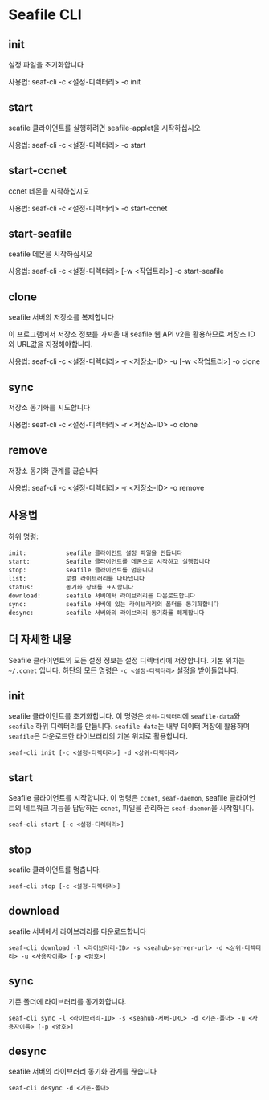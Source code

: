 # Seafile CLI

init
----
설정 파일을 초기화합니다

사용법: seaf-cli -c <설정-디렉터리> -o init

start
-----
seafile 클라이언트를 실행하려면 seafile-applet을 시작하십시오

사용법: seaf-cli -c <설정-디렉터리> -o start

start-ccnet
-----------
ccnet 데몬을 시작하십시오

사용법: seaf-cli -c <설정-디렉터리> -o start-ccnet

start-seafile
-------------
seafile 데몬을 시작하십시오

사용법: seaf-cli -c <설정-디렉터리> [-w <작업트리>] -o start-seafile

clone
-----
seafile 서버의 저장소를 복제합니다

이 프로그램에서 저장소 정보를 가져올 때 seafile 웹 API v2을 활용하므로 저장소 ID와 URL값을 지정해야합니다.

사용법: seaf-cli -c <설정-디렉터리> -r <저장소-ID> -u <URL> [-w <작업트리>] -o clone

sync
----
저장소 동기화를 시도합니다

사용법: seaf-cli -c <설정-디렉터리> -r <저장소-ID> -o clone

remove
------
저장소 동기화 관계를 끊습니다

사용법: seaf-cli -c <설정-디렉터리> -r <저장소-ID> -o remove

## 사용법

하위 명령:

    init:           seafile 클라이언트 설정 파일을 만듭니다
    start:          Seafile 클라이언트를 데몬으로 시작하고 실행합니다
    stop:           seafile 클라이언트를 멈춥니다
    list:           로컬 라이브러리를 나타냅니다
    status:         동기화 상태를 표시합니다
    download:       seafile 서버에서 라이브러리를 다운로드합니다
    sync:           seafile 서버에 있는 라이브러리의 폴더를 동기화합니다
    desync:         seafile 서버와의 라이브러리 동기화를 해제합니다


## 더 자세한 내용

Seafile 클라이언트의 모든 설정 정보는 설정 디렉터리에 저장합니다. 기본 위치는 `~/.ccnet` 입니다. 하단의 모든 명령은 `-c <설정-디렉터리>` 설정을 받아들입니다.

init
----
seafile 클라이언트를 초기화합니다. 이 명령은 `상위-디렉터리`에 `seafile-data`와 `seafile` 하위 디렉터리를 만듭니다. `seafile-data`는 내부 데이터 저장에 활용하며 `seafile`은 다운로드한 라이브러리의 기본 위치로 활용합니다.

    seaf-cli init [-c <설정-디렉터리>] -d <상위-디렉터리>

start
-----
Seafile 클라이언트를 시작합니다. 이 명령은 `ccnet`, `seaf-daemon`, seafile 클라이언트의 네트워크 기능을 담당하는 `ccnet`, 파일을 관리하는 `seaf-daemon`을 시작합니다.

    seaf-cli start [-c <설정-디렉터리>]

stop
----
seafile 클라이언트를 멈춥니다.

    seaf-cli stop [-c <설정-디렉터리>]


download
--------
seafile 서버에서 라이브러리를 다운로드합니다

    seaf-cli download -l <라이브러리-ID> -s <seahub-server-url> -d <상위-디렉터리> -u <사용자이름> [-p <암호>]


sync
----
기존 폴더에 라이브러리를 동기화합니다.

    seaf-cli sync -l <라이브러리-ID> -s <seahub-서버-URL> -d <기존-폴더> -u <사용자이름> [-p <암호>]

desync
------
seafile 서버의 라이브러리 동기화 관계를 끊습니다

    seaf-cli desync -d <기존-폴더>

